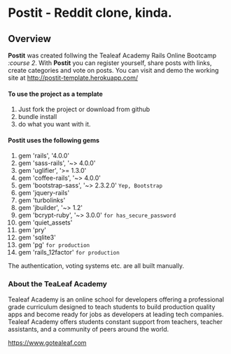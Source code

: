 # Postit - Reddit clone, kinda.
## Overview

**Postit** was created follwing the Tealeaf Academy Rails Online Bootcamp *:course 2*. With **Postit** you can register yourself, share posts with links, create categories and vote on posts. You can visit and demo the working site at <http://postit-template.herokuapp.com/>

####  To use the project as a template
1. Just fork the project or download from github
2. bundle install
3. do what you want with it.

####  Postit uses the following gems

1. gem 'rails', '4.0.0'
2. gem 'sass-rails', '~> 4.0.0'
3. gem 'uglifier', '>= 1.3.0'
4. gem 'coffee-rails', '~> 4.0.0'
5. gem 'bootstrap-sass', '~> 2.3.2.0' `Yep, Bootstrap` 
6. gem 'jquery-rails'
7. gem 'turbolinks'
8. gem 'jbuilder', '~> 1.2'
9. gem 'bcrypt-ruby', '~> 3.0.0' `for has_secure_password`
10. gem 'quiet_assets'
11. gem 'pry'
12. gem 'sqlite3'
13. gem 'pg' `for production` 
14. gem 'rails_12factor' `for production` 

The authentication, voting systems etc. are all built manually.

### About the TeaLeaf Academy
Tealeaf Academy is an online school for developers offering a professional grade curriculum designed to teach students to build production quality apps and become ready for jobs as developers at leading tech companies. Tealeaf Academy offers students constant support from teachers, teacher assistants, and a community of peers around the world.

<https://www.gotealeaf.com>